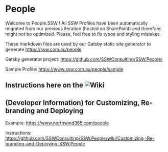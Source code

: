 # People

Welcome to People.SSW !
All SSW Profiles have been automatically migrated from our previous iteration (hosted on SharePoint) and therefore might not be optimized. Please, feel free to fix typos and styling mistakes.

These markdown files are used by our Gatsby static site generator to generate https://ssw.com.au/people

Gatsby generator project: https://github.com/SSWConsulting/SSW.People/

Sample Profile: https://www.ssw.com.au/people/sample

## Instructions here on the ![Wiki](https://github.com/SSWConsulting/SSW.People.Profiles/wiki) 

## (Developer Information) for Customizing, Re-branding and Deploying
Example: https://www.northwind365.com/people

Instructions: https://github.com/SSWConsulting/SSW.People/wiki/Customizing,-Re-branding-and-Deploying-SSW.People
